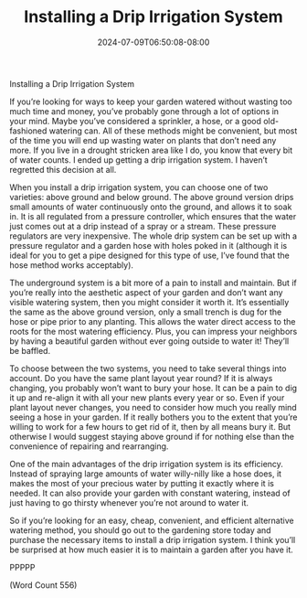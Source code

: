 ﻿---
title: "Installing a Drip Irrigation System"
date: 2024-07-09T06:50:08-08:00
description: "Gardening Tips for Web Success"
featured_image: "/images/Gardening.jpg"
tags: ["Gardening"]
---

Installing a Drip Irrigation System

If you’re looking for ways to keep your garden watered without wasting too
much time and money, you’ve probably gone through a lot of options in your
mind. Maybe you’ve considered a sprinkler, a hose, or a good old-fashioned
watering can. All of these methods might be convenient, but most of the
time you will end up wasting water on plants that don’t need any more. If
you live in a drought stricken area like I do, you know that every bit of
water counts. I ended up getting a drip irrigation system. I haven’t
regretted this decision at all.

When you install a drip irrigation system, you can choose one of two
varieties: above ground and below ground. The above ground version drips
small amounts of water continuously onto the ground, and allows it to soak
in. It is all regulated from a pressure controller, which ensures that the
water just comes out at a drip instead of a spray or a stream. These
pressure regulators are very inexpensive. The whole drip system can be set
up with a pressure regulator and a garden hose with holes poked in it
(although it is ideal for you to get a pipe designed for this type of use,
I’ve found that the hose method works acceptably).

The underground system is a bit more of a pain to install and maintain.
But if you’re really into the aesthetic aspect of your garden and don’t
want any visible watering system, then you might consider it worth it.
It’s essentially the same as the above ground version, only a small trench
is dug for the hose or pipe prior to any planting. This allows the water
direct access to the roots for the most watering efficiency. Plus, you can
impress your neighbors by having a beautiful garden without ever going
outside to water it! They’ll be baffled.

To choose between the two systems, you need to take several things into
account. Do you have the same plant layout year round? If it is always
changing, you probably won’t want to bury your hose. It can be a pain to
dig it up and re-align it with all your new plants every year or so. Even
if your plant layout never changes, you need to consider how much you
really mind seeing a hose in your garden. If it really bothers you to the
extent that you’re willing to work for a few hours to get rid of it, then
by all means bury it. But otherwise I would suggest staying above ground
if for nothing else than the convenience of repairing and rearranging.

One of the main advantages of the drip irrigation system is its
efficiency. Instead of spraying large amounts of water willy-nilly like a
hose does, it makes the most of your precious water by putting it exactly
where it is needed. It can also provide your garden with constant
watering, instead of just having to go thirsty whenever you’re not around
to water it.

So if you’re looking for an easy, cheap, convenient, and efficient
alternative watering method, you should go out to the gardening store
today and purchase the necessary items to install a drip irrigation
system. I think you’ll be surprised at how much easier it is to maintain a
garden after you have it.

PPPPP

(Word Count 556)
